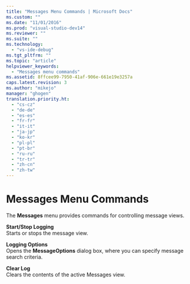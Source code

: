 ```yaml
---
title: "Messages Menu Commands | Microsoft Docs"
ms.custom: ""
ms.date: "11/01/2016"
ms.prod: "visual-studio-dev14"
ms.reviewer: ""
ms.suite: ""
ms.technology: 
  - "vs-ide-debug"
ms.tgt_pltfrm: ""
ms.topic: "article"
helpviewer_keywords: 
  - "Messages menu commands"
ms.assetid: 8ffcee99-7950-41af-906e-661e19e3257a
caps.latest.revision: 3
ms.author: "mikejo"
manager: "ghogen"
translation.priority.ht: 
  - "cs-cz"
  - "de-de"
  - "es-es"
  - "fr-fr"
  - "it-it"
  - "ja-jp"
  - "ko-kr"
  - "pl-pl"
  - "pt-br"
  - "ru-ru"
  - "tr-tr"
  - "zh-cn"
  - "zh-tw"
---
```

# Messages Menu Commands
The **Messages** menu provides commands for controlling message views.  
  
 **Start/Stop Logging**  
 Starts or stops the message view.  
  
 **Logging Options**  
 Opens the **MessageOptions** dialog box, where you can specify message search criteria.  
  
 **Clear Log**  
 Clears the contents of the active Messages view.